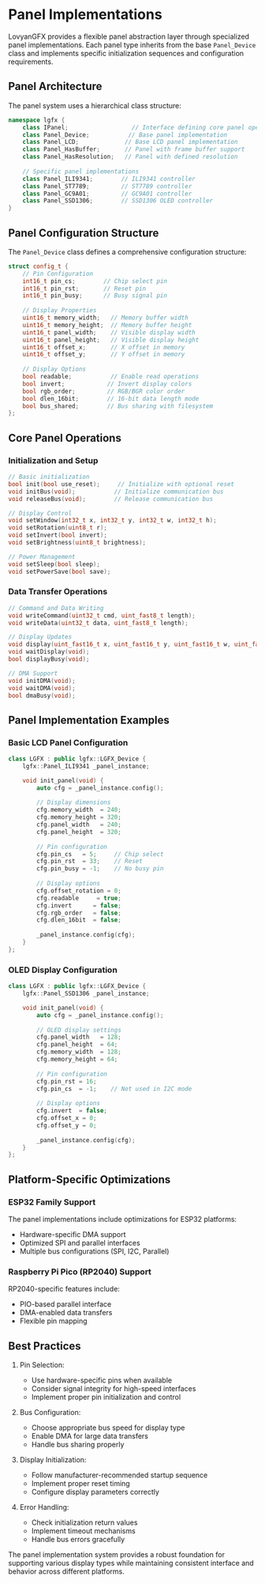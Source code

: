 # Panel Implementations

LovyanGFX provides a flexible panel abstraction layer through specialized panel implementations. Each panel type inherits from the base `Panel_Device` class and implements specific initialization sequences and configuration requirements.

## Panel Architecture

The panel system uses a hierarchical class structure:

```cpp
namespace lgfx {
    class IPanel;                  // Interface defining core panel operations
    class Panel_Device;           // Base panel implementation
    class Panel_LCD;             // Base LCD panel implementation
    class Panel_HasBuffer;       // Panel with frame buffer support
    class Panel_HasResolution;   // Panel with defined resolution
    
    // Specific panel implementations
    class Panel_ILI9341;        // ILI9341 controller
    class Panel_ST7789;         // ST7789 controller
    class Panel_GC9A01;         // GC9A01 controller
    class Panel_SSD1306;        // SSD1306 OLED controller
}
```

## Panel Configuration Structure

The `Panel_Device` class defines a comprehensive configuration structure:

```cpp
struct config_t {
    // Pin Configuration
    int16_t pin_cs;        // Chip select pin
    int16_t pin_rst;       // Reset pin
    int16_t pin_busy;      // Busy signal pin
    
    // Display Properties
    uint16_t memory_width;   // Memory buffer width
    uint16_t memory_height;  // Memory buffer height
    uint16_t panel_width;    // Visible display width
    uint16_t panel_height;   // Visible display height
    uint16_t offset_x;       // X offset in memory
    uint16_t offset_y;       // Y offset in memory
    
    // Display Options
    bool readable;           // Enable read operations
    bool invert;            // Invert display colors
    bool rgb_order;         // RGB/BGR color order
    bool dlen_16bit;        // 16-bit data length mode
    bool bus_shared;        // Bus sharing with filesystem
};
```

## Core Panel Operations

### Initialization and Setup

```cpp
// Basic initialization
bool init(bool use_reset);     // Initialize with optional reset
void initBus(void);           // Initialize communication bus
void releaseBus(void);        // Release communication bus

// Display Control
void setWindow(int32_t x, int32_t y, int32_t w, int32_t h);
void setRotation(uint8_t r);
void setInvert(bool invert);
void setBrightness(uint8_t brightness);

// Power Management
void setSleep(bool sleep);
void setPowerSave(bool save);
```

### Data Transfer Operations

```cpp
// Command and Data Writing
void writeCommand(uint32_t cmd, uint_fast8_t length);
void writeData(uint32_t data, uint_fast8_t length);

// Display Updates
void display(uint_fast16_t x, uint_fast16_t y, uint_fast16_t w, uint_fast16_t h);
void waitDisplay(void);
bool displayBusy(void);

// DMA Support
void initDMA(void);
void waitDMA(void);
bool dmaBusy(void);
```

## Panel Implementation Examples

### Basic LCD Panel Configuration

```cpp
class LGFX : public lgfx::LGFX_Device {
    lgfx::Panel_ILI9341 _panel_instance;

    void init_panel(void) {
        auto cfg = _panel_instance.config();
        
        // Display dimensions
        cfg.memory_width  = 240;
        cfg.memory_height = 320;
        cfg.panel_width   = 240;
        cfg.panel_height  = 320;
        
        // Pin configuration
        cfg.pin_cs   = 5;     // Chip select
        cfg.pin_rst  = 33;    // Reset
        cfg.pin_busy = -1;    // No busy pin
        
        // Display options
        cfg.offset_rotation = 0;
        cfg.readable     = true;
        cfg.invert      = false;
        cfg.rgb_order   = false;
        cfg.dlen_16bit  = false;
        
        _panel_instance.config(cfg);
    }
};
```

### OLED Display Configuration

```cpp
class LGFX : public lgfx::LGFX_Device {
    lgfx::Panel_SSD1306 _panel_instance;

    void init_panel(void) {
        auto cfg = _panel_instance.config();
        
        // OLED display settings
        cfg.panel_width   = 128;
        cfg.panel_height  = 64;
        cfg.memory_width  = 128;
        cfg.memory_height = 64;
        
        // Pin configuration
        cfg.pin_rst = 16;
        cfg.pin_cs  = -1;    // Not used in I2C mode
        
        // Display options
        cfg.invert  = false;
        cfg.offset_x = 0;
        cfg.offset_y = 0;
        
        _panel_instance.config(cfg);
    }
};
```

## Platform-Specific Optimizations

### ESP32 Family Support

The panel implementations include optimizations for ESP32 platforms:

- Hardware-specific DMA support
- Optimized SPI and parallel interfaces
- Multiple bus configurations (SPI, I2C, Parallel)

### Raspberry Pi Pico (RP2040) Support

RP2040-specific features include:

- PIO-based parallel interface
- DMA-enabled data transfers
- Flexible pin mapping

## Best Practices

1. Pin Selection:
   - Use hardware-specific pins when available
   - Consider signal integrity for high-speed interfaces
   - Implement proper pin initialization and control

2. Bus Configuration:
   - Choose appropriate bus speed for display type
   - Enable DMA for large data transfers
   - Handle bus sharing properly

3. Display Initialization:
   - Follow manufacturer-recommended startup sequence
   - Implement proper reset timing
   - Configure display parameters correctly

4. Error Handling:
   - Check initialization return values
   - Implement timeout mechanisms
   - Handle bus errors gracefully

The panel implementation system provides a robust foundation for supporting various display types while maintaining consistent interface and behavior across different platforms. 